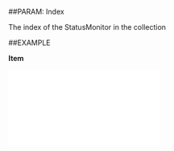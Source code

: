 
##PARAM: Index

The index of the StatusMonitor in the collection


##EXAMPLE

**Item**



![](..\..\Examples\vbs\SOStatusMonitors.Item.vbs.txt)

